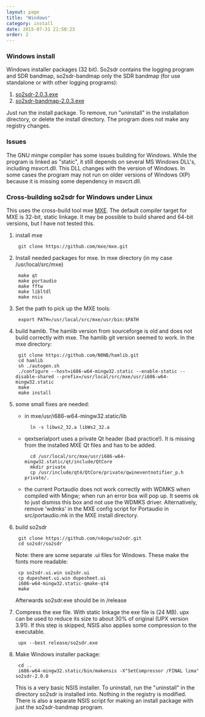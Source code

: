 ```yaml
---
layout: page
title: "Windows"
category: install
date: 2015-07-31 21:50:23
order: 2
---
```

### Windows install

Windows installer packages (32 bit). So2sdr contains the
logging program and SDR bandmap, so2sdr-bandmap only the SDR bandmap
(for use standalone or with other logging programs):

1. [so2sdr-2.0.3.exe](../downloads/so2sdr-2.0.3.exe)
2. [so2sdr-bandmap-2.0.3.exe](../downloads/so2sdr-bandmap-2.0.3.exe)

Just run the install package. To remove, run "uninstall" in the
installation directory, or delete the install directory.
The program does not make any registry
changes.

### Issues 

The GNU mingw compiler has some issues building for Windows. While the
program is linked as "static", it still depends on several MS Windows
DLL's, including msvcrt.dll. This DLL changes with the version of
Windows. In some cases the program may not run on older versions of
Windows (XP) because it is missing some dependency in msvcrt.dll.


### Cross-building so2sdr for Windows under Linux

This uses the cross-build tool mxe  [MXE](http://mxe.cc). The default
compiler target for MXE is 32-bit, static linkage. It may be possible
to build shared and 64-bit versions, but I have not tested this.

1. install mxe


        git clone https://github.com/mxe/mxe.git
	
	
2. Install needed packages for mxe. In mxe directory (in my case /usr/local/src/mxe)

        make qt
        make portaudio
        make fftw
        make libltdl
        make nsis

3. Set the path to pick up the MXE tools:


        export PATH=/usr/local/src/mxe/usr/bin:$PATH

4. build hamlib. The hamlib version from sourceforge is old and does not build correctly with mxe. The hamlib git version seemed to work. In the mxe directory:

        git clone https://github.com/N0NB/hamlib.git
        cd hamlib
        sh ./autogen.sh
        ./configure --host=i686-w64-mingw32.static --enable-static --disable-shared --prefix=/usr/local/src/mxe/usr/i686-w64-mingw32.static
        make
        make install

5. some small fixes are needed:
    - in mxe/usr/i686-w64-mingw32.static/lib

            ln -s libws2_32.a libWs2_32.a
    - qextserialport uses a private Qt header (bad practice!). It is missing
    from the installed MXE Qt files and has to be added.

            cd /usr/local/src/mxe/usr/i686-w64-mingw32.static/qt/include/QtCore
            mkdir private
            cp /usr/include/qt4/QtCore/private/qwineventnotifier_p.h private/.
    - the current Portaudio does not work correctly with WDMKS when compiled
    with Mingw; when run an error box will pop up. It seems ok to just dismiss
    this box and not use the WDMKS driver. Alternatively, remove 'wdmks' in the
    MXE config script for Portaudio in src/portaudio.mk in the MXE install
    directory.


6. build so2sdr

        git clone https://github.com/n4ogw/so2sdr.git
        cd so2sdr/so2sdr

    Note: there are some separate .ui files for Windows. These make
    the fonts more readable:

        cp so2sdr.ui.win so2sdr.ui
        cp dupesheet.ui.win dupesheet.ui
        i686-w64-mingw32.static-qmake-qt4
        make

    Afterwards so2sdr.exe should be in /release

7. Compress the exe file. With static linkage the exe file is (24 MB). upx can be used to reduce its size to about 30% of original (UPX version 3.91). If this step is skipped, NSIS also applies some compression to the executable.

        upx --best release/so2sdr.exe

8. Make Windows installer package:

        cd ..
        i686-w64-mingw32.static/bin/makensis -X"SetCompressor /FINAL lzma" so2sdr-2.0.0
	
    This is a very basic NSIS installer. To uninstall, run the "uninstall" in the directory so2sdr is installed into. Nothing in the registry is modified. There is also a separate NSIS script for making an install package with just the so2sdr-bandmap program.

